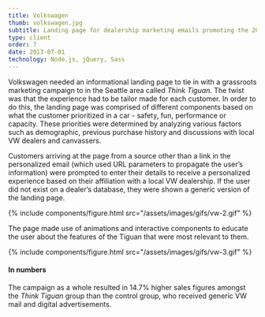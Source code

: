 ```yaml
---
title: Volkswagen
thumb: volkswagen.jpg
subtitle: Landing page for dealership marketing emails promoting the 2013 Tiguan
type: client
order: 7
date: 2013-07-01
technology: Node.js, jQuery, Sass
---
```

Volkswagen needed an informational landing page to tie in with a grassroots marketing campaign to in the Seattle area called _Think Tiguan_. The twist was that the experience had to be tailor made for each customer. In order to do this, the landing page was comprised of different components based on what the customer prioritized in a car - safety, fun, performance or capacity. These priorities were determined by analyzing various factors such as demographic, previous purchase history and discussions with local VW dealers and canvassers.

Customers arriving at the page from a source other than a link in the personalized email (which used URL parameters to propagate the user’s information) were prompted to enter their details to receive a personalized experience based on their affiliation with a local VW dealership. If the user did not exist on a dealer’s database, they were shown a generic version of the landing page.

{% include components/figure.html src="/assets/images/gifs/vw-2.gif" %}

The page made use of animations and interactive components to educate the user about the features of the Tiguan that were most relevant to them.

{% include components/figure.html src="/assets/images/gifs/vw-3.gif" %}

#### In numbers

The campaign as a whole resulted in 14.7% higher sales figures amongst the _Think Tiguan_ group than the control group, who received generic VW mail and digital advertisements.
